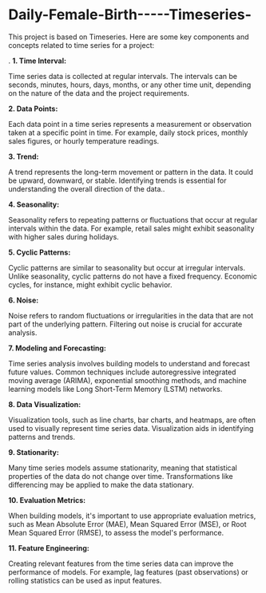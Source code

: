 # Daily-Female-Birth-----Timeseries-
This project is based on Timeseries.
Here are some key components and concepts related to time series for a project:

.
**1. Time Interval:**

Time series data is collected at regular intervals. The intervals can be seconds, minutes, hours, days, months, or any other time unit, depending on the nature of the data and the project requirements.

**2. Data Points:**

Each data point in a time series represents a measurement or observation taken at a specific point in time. For example, daily stock prices, monthly sales figures, or hourly temperature readings.

**3. Trend:**

A trend represents the long-term movement or pattern in the data. It could be upward, downward, or stable. Identifying trends is essential for understanding the overall direction of the data..

**4. Seasonality:**

Seasonality refers to repeating patterns or fluctuations that occur at regular intervals within the data. For example, retail sales might exhibit seasonality with higher sales during holidays.

**5. Cyclic Patterns:**

Cyclic patterns are similar to seasonality but occur at irregular intervals. Unlike seasonality, cyclic patterns do not have a fixed frequency. Economic cycles, for instance, might exhibit cyclic behavior.

**6. Noise:**

Noise refers to random fluctuations or irregularities in the data that are not part of the underlying pattern. Filtering out noise is crucial for accurate analysis.

**7. Modeling and Forecasting:**

Time series analysis involves building models to understand and forecast future values. Common techniques include autoregressive integrated moving average (ARIMA), exponential smoothing methods, and machine learning models like Long Short-Term Memory (LSTM) networks.

**8. Data Visualization:**

Visualization tools, such as line charts, bar charts, and heatmaps, are often used to visually represent time series data. Visualization aids in identifying patterns and trends.

**9. Stationarity:**

Many time series models assume stationarity, meaning that statistical properties of the data do not change over time. Transformations like differencing may be applied to make the data stationary.
  
**10. Evaluation Metrics:**

When building models, it's important to use appropriate evaluation metrics, such as Mean Absolute Error (MAE), Mean Squared Error (MSE), or Root Mean Squared Error (RMSE), to assess the model's performance.

**11. Feature Engineering:**

Creating relevant features from the time series data can improve the performance of models. For example, lag features (past observations) or rolling statistics can be used as input features.
